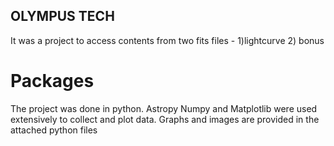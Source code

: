 ## OLYMPUS TECH

It was a project to access contents from two fits files - 1)lightcurve 2) bonus 

# Packages
The project was done in python.
Astropy Numpy and Matplotlib were used extensively to collect and plot data. 
Graphs and images are provided in the attached python files
